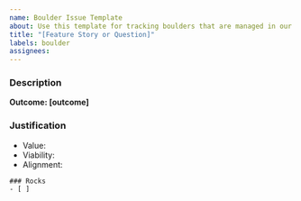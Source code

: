 ```yaml
---
name: Boulder Issue Template
about: Use this template for tracking boulders that are managed in our roadmap
title: "[Feature Story or Question]"
labels: boulder
assignees:
---
```


### Description

**Outcome: [outcome]**

### Justification
- Value: 
- Viability: 
- Alignment:

```[tasklist]
### Rocks
- [ ] 
``` 
